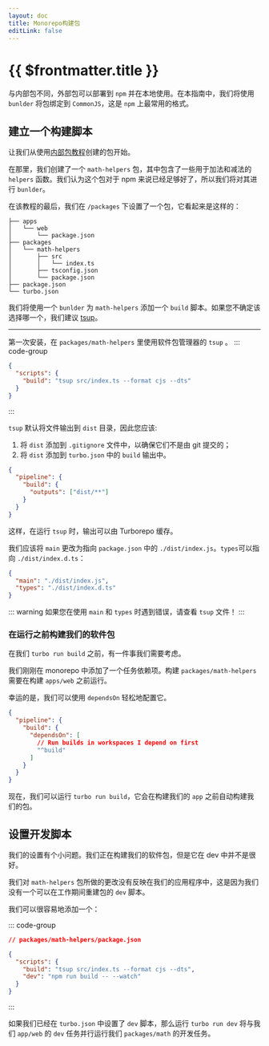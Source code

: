 ```yaml
---
layout: doc
title: Monorepo构建包
editLink: false
---
```


# {{ $frontmatter.title }}

与内部包不同，外部包可以部署到 `npm` 并在本地使用。在本指南中，我们将使用 `bunlder` 将包绑定到 `CommonJS`，这是 `npm` 上最常用的格式。

## 建立一个构建脚本

让我们从使用[内部包教程](/handbook/sharing-code/internal-packages)创建的包开始。

在那里，我们创建了一个 `math-helpers` 包，其中包含了一些用于加法和减法的 `helpers` 函数。我们认为这个包对于 npm 来说已经足够好了，所以我们将对其进行 `bunlder`。

在该教程的最后，我们在 `/packages` 下设置了一个包，它看起来是这样的：

```
├── apps
│   └── web
│       └── package.json
├── packages
│   └── math-helpers
│       ├── src
│       │   └── index.ts
│       ├── tsconfig.json
│       └── package.json
├── package.json
└── turbo.json
```

我们将使用一个 `bunlder` 为 `math-helpers` 添加一个 `build` 脚本。如果您不确定该选择哪一个，我们建议 [tsup](https://tsup.egoist.dev/)。

---

第一次安装，在 `packages/math-helpers` 里使用软件包管理器的 `tsup` 。
::: code-group

```json [tsup]
{
  "scripts": {
    "build": "tsup src/index.ts --format cjs --dts"
  }
}
```

:::

`tsup` 默认将文件输出到 `dist` 目录，因此您应该:

1. 将 `dist` 添加到 `.gitignore` 文件中，以确保它们不是由 git 提交的；
2. 将 `dist` 添加到 `turbo.json` 中的 `build` 输出中。

```json
{
  "pipeline": {
    "build": {
      "outputs": ["dist/**"]
    }
  }
}
```

这样，在运行 `tsup` 时，输出可以由 Turborepo 缓存。

我们应该将 `main` 更改为指向 `package.json` 中的 `./dist/index.js`。`types`可以指向 `./dist/index.d.ts`：

```json
{
  "main": "./dist/index.js",
  "types": "./dist/index.d.ts"
}
```

::: warning
如果您在使用 `main` 和 `types` 时遇到错误，请查看 `tsup` 文件！
:::

### 在运行之前构建我们的软件包

在我们 `turbo run build` 之前，有一件事我们需要考虑。

我们刚刚在 monorepo 中添加了一个任务依赖项。构建 `packages/math-helpers` 需要在构建 `apps/web` 之前运行。

幸运的是，我们可以使用 `dependsOn` 轻松地配置它。

```json
{
  "pipeline": {
    "build": {
      "dependsOn": [
        // Run builds in workspaces I depend on first
        "^build"
      ]
    }
  }
}
```

现在，我们可以运行 `turbo run build`，它会在构建我们的 `app` 之前自动构建我们的包。

## 设置开发脚本

我们的设置有个小问题。我们正在构建我们的软件包，但是它在 dev 中并不是很好。

我们对 `math-helpers` 包所做的更改没有反映在我们的应用程序中，这是因为我们没有一个可以在工作期间重建包的 `dev` 脚本。

我们可以很容易地添加一个：

::: code-group

```json [tsup]
// packages/math-helpers/package.json

{
  "scripts": {
    "build": "tsup src/index.ts --format cjs --dts",
    "dev": "npm run build -- --watch"
  }
}
```

:::

如果我们已经在 `turbo.json` 中设置了 `dev` 脚本，那么运行 `turbo run dev` 将与我们 `app/web` 的 `dev` 任务并行运行我们 `packages/math` 的开发任务。
